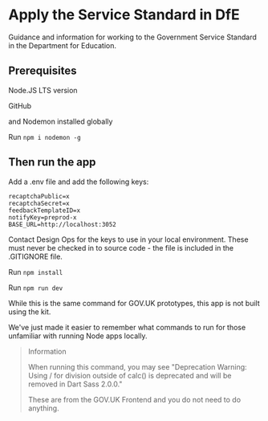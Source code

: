 # Apply the Service Standard in DfE

Guidance and information for working to the Government Service Standard in the Department for Education.


## Prerequisites

Node.JS LTS version

GitHub

and Nodemon installed globally

Run `npm i nodemon -g`

## Then run the app

Add a .env file and add the following keys:

```
recaptchaPublic=x
recaptchaSecret=x
feedbackTemplateID=x
notifyKey=preprod-x
BASE_URL=http://localhost:3052
```
Contact Design Ops for the keys to use in your local environment. These must never be checked in to source code - the file is included in the .GITIGNORE file.

Run `npm install`

Run `npm run dev`

While this is the same command for GOV.UK prototypes, this app is not built using the kit.

We've just made it easier to remember what commands to run for those unfamiliar with 
running Node apps locally.

> Information
>
> When running this command, you may see "Deprecation Warning: Using / for division outside of calc() is deprecated and will be removed in Dart Sass 2.0.0."
> 
> These are from the GOV.UK Frontend and you do not need to do anything.
